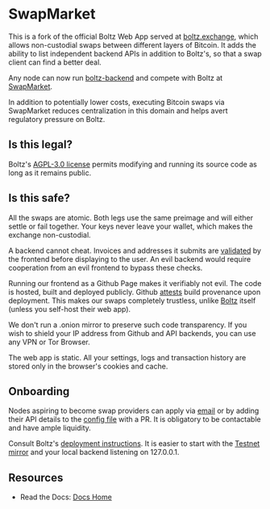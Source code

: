 # SwapMarket

This is a fork of the official Boltz Web App served at [boltz.exchange](https://boltz.exchange/), which allows non-custodial swaps between different layers of Bitcoin. It adds the ability to list independent backend APIs in addition to Boltz's, so that a swap client can find a better deal. 

Any node can now run [boltz-backend](https://github.com/BoltzExchange/boltz-backend) and compete with Boltz at [SwapMarket](https://swapmarket.github.io).

In addition to potentially lower costs, executing Bitcoin swaps via SwapMarket reduces centralization in this domain and helps avert regulatory pressure on Boltz.

## Is this legal?

Boltz's [AGPL-3.0 license](https://github.com/BoltzExchange/boltz-web-app/blob/main/LICENSE) permits modifying and running its source code as long as it remains public.

## Is this safe?

All the swaps are atomic. Both legs use the same preimage and will either settle or fail together. Your keys never leave your wallet, which makes the exchange non-custodial.

A backend cannot cheat. Invoices and addresses it submits are [validated](https://github.com/SwapMarket/swapmarket.github.io/blob/dbc5ab9684c26cafa4a35ac49f9f2c8475ce5fb3/src/components/AddressInput.tsx#L28) by the frontend before displaying to the user. An evil backend would require cooperation from an evil frontend to bypass these checks. 

Running our frontend as a Github Page makes it verifiably not evil. The code is hosted, built and deployed publicly. Github [attests](https://github.com/SwapMarket/swapmarket.github.io/attestations) build provenance upon deployment. This makes our swaps completely trustless, unlike [Boltz](https://boltz.exchange) itself (unless you self-host their web app).

We don't run a .onion mirror to preserve such code transparency. If you wish to shield your IP address from Github and API backends, you can use any VPN or Tor Browser. 

The web app is static. All your settings, logs and transaction history are stored only in the browser's cookies and cache.

## Onboarding

Nodes aspiring to become swap providers can apply via [email](mailto:swapmarket.wizard996@passinbox.com) or by adding their API details to the [config file](https://github.com/SwapMarket/swapmarket.github.io/blob/main/src/configs/mainnet.json) with a PR. It is obligatory to be contactable and have ample liquidity. 

Consult Boltz's [deployment instructions](https://github.com/BoltzExchange/boltz-backend/blob/master/docs/deployment.md). It is easier to start with the [Testnet mirror](https://swapmarket.github.io/testnet) and your local backend listening on 127.0.0.1.

## Resources

* Read the Docs: [Docs Home](https://docs.boltz.exchange/)
